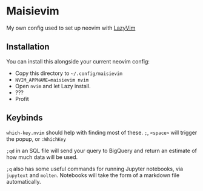 # Maisievim

My own config used to set up neovim with [LazyVim](https://www.lazyvim.org/)

## Installation

You can install this alongside your current neovim config:

* Copy this directory to `~/.config/maisievim`
* `NVIM_APPNAME=maisievim nvim`
* Open `nvim` and let Lazy install.
* ???
* Profit

## Keybinds

`which-key.nvim` should help with finding most of these. `;`, `<space>` will trigger the popup, or `:WhichKey`

`;qd` in an SQL file will send your query to BigQuery and return an estimate of how much data will be used.

`;q` also has some useful commands for running Jupyter notebooks, via `jupytext` and `molten`. Notebooks will take the form of a markdown file automatically.

